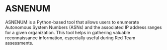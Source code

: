 # ASNENUM
ASNENUM is a Python-based tool that allows users to enumerate Autonomous System Numbers (ASNs) and the associated IP address ranges for a given organization. This tool helps in gathering valuable reconnaissance information, especially useful during Red Team assessments.
